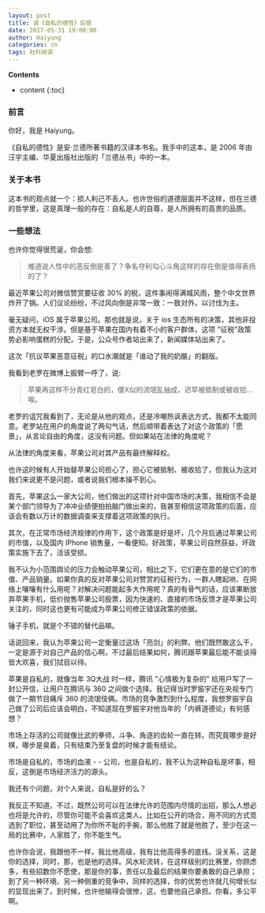 ```yaml
---
layout: post
title: 读《自私的德性》后感
date: 2017-05-31 19:00:00
author: Haiyung
categories: cn
tags: 社科阅读
--- 
```


__Contents__

* content
{:toc}

### 前言
你好，我是 Haiyung。

《自私的德性》是安·兰德所著书籍的汉译本书名。我手中的这本，是 2006 年由汪宇主编、华夏出版社出版的「兰德丛书」中的一本。

### 关于本书
这本书的观点就一个：损人利己不丢人。也许世俗的道德层面并不这样，但在兰德的哲学里，这是真理一般的存在：自私是人的自尊，是人所拥有的高贵的品质。

### 一些想法
也许你觉得很荒诞，你会想:

> 难道说人性中的恶反倒是善了？争名夺利勾心斗角这样的存在倒是值得表扬的了？

最近苹果公司对微信赞赏要征收 30% 的税，这件事闹得满城风雨，整个中文世界炸开了锅。人们议论纷纷，不过风向倒是非常一致：一致对外，以讨伐为主。

毫无疑问，iOS 属于苹果公司。那也就是说，关于 ios 生态所有的决策，其他非投资方本就无权干涉。但是基于苹果在国内有着不小的客户群体，这项 "征税"政策势必影响蛋糕的分配，于是，公众号作者站出来了，新闻媒体站出来了。

这次「抗议苹果恶意征税」的口水潮就是「谁动了我的奶酪」的翻版。

我看到老罗在微博上振臂一呼了，说:

> 苹果再这样不分青红皂白的，傻X似的流氓乱抽成，迟早被抵制或被收拾...唉。

老罗的诅咒我看到了，无论是从他的观点，还是冷嘲热讽表达方式，我都不太能同意。老罗站在用户的角度说了两句气话，然后顺带着表达了对这个政策的「愿景」，从言论自由的角度，这没有问题。但如果站在法律的角度呢？

从法律的角度来看，苹果公司对其产品有最终解释权。

也许这时候有人开始替苹果公司担心了，担心它被抵制、被收拾了，但我认为这对我们来说更不是问题，或者说我们根本操不到心。

首先，苹果这么一家大公司，他们做出的这项针对中国市场的决策，我相信不会是某个部门领导为了冲冲业绩便拍拍脑门做出来的，我甚至相信这项政策的后面，应该会有数以万计的数据调查来支撑着这项政策的执行。

其次，在正常市场经济规律的作用下，这个政策是好是坏，几个月后通过苹果公司的市值，以及国内 IPhone 销售量，一看便知。好政策，苹果公司自然获益，坏政策实施下去了，活该受损。

我不认为小范围舆论的压力会触动苹果公司，相比之下，它们更在意的是它们的市值、产品销量。如果你真的反对苹果公司对赞赏的征税行为，一群人瞎起哄、在网络上嚷嚷有什么用呢？对解决问题能起多大作用呢？真的有骨气的话，应该果断放弃苹果手机，低价抛售苹果公司股票，因为快速的、直接的市场反馈才是苹果公司关注的，同时这也更有可能成为苹果公司修正错误政策的依据。

锤子手机，就是个不错的替代品嘛。

话说回来，我认为苹果公司一定衡量过这场「亮剑」的利弊。他们既然敢这么干，一定是源于对自己产品的信心啊，不过最后结果如何，腾讯跟苹果最后能不能谈得皆大欢喜，我们拭目以待。

苹果是自私的，就像当年 3Q大战 时一样，腾讯 "心情极为复杂的" 给用户写了一封公开信，让用户在腾讯与 360 之间做个选择。我记得当时罗振宇还在央视专门做了一期节目痛斥 360 的流氓伎俩。市场的竞争激烈到什么程度，我想罗振宇自己做了公司后应该会明白，不知道现在罗振宇对他当年的「内裤道德论」有何感想？

市场上存活的公司就像比武的拳师，斗争、角逐的齿轮一直在转。而究竟哪步是好棋，哪步是臭着，只有结束乃至复盘的时候才能有结论。

市场是自私的，市场的血液 - - 公司，也是自私的，我不认为这种自私是坏事，相反，这倒是市场经济活力的源头。

我还有个问题，对个人来说，自私是好的么？

我反正不知道。不过，既然公司可以在法律允许的范围内尽情的出招，那么人想必也将是允许的，尽管你可能不会喜欢这类人。比如在公开的场合，用不同的方式竞选到了职位，甚至动用了为你所不耻的手腕，那么他胜了就是他胜了，至少在这一局的比赛中，人家胜了，你不能生气。

也许你会说，我跟他不一样，我比他高级，我有比他高得多的底线。没关系，这是你的选择，同时，那，也是他的选择。风水轮流转，在这样级别的比赛里，你顾虑多，有些招数你不愿使，那是你的事，责任以及最后的结果你要勇敢的自己承担；到了另一种环境、另一种侧重的竞争中，同样的选择，你的优势也许就几何增长似的显现出来了。到时候，也许他输得会很惨，这，也要他自己承担。你看，多公平啊。
